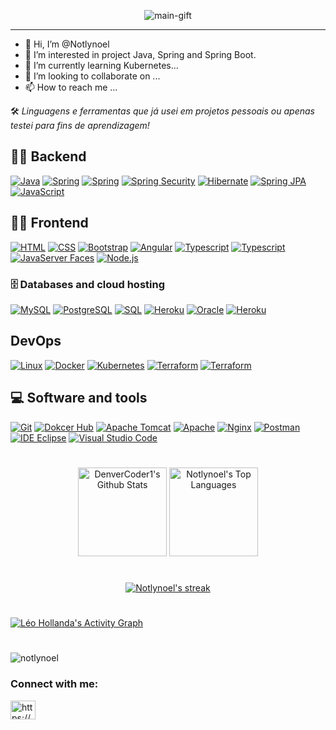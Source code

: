 <p align="center">
    <img src="https://github.com/Notlynoel/Notlynoel/blob/main/assets/header.gif" alt="main-gift">
</p>

<hr>

- 👋 Hi, I’m @Notlynoel
- 👀 I’m interested in project Java, Spring and Spring Boot.
- 🌱 I’m currently learning Kubernetes...
- 💞️ I’m looking to collaborate on ...
- 📫 How to reach me ...

<!---
Notlynoel/Notlynoel is a ✨ special ✨ repository because its `README.md` (this file) appears on your GitHub profile.
You can click the Preview link to take a look at your changes.
--->
<!--
 <div>
  <a href="https://github.com/Notlynoel">
  <img height="180em" src="https://github-readme-stats.vercel.app/api?username=Notlynoel&show_icons=true&theme=highcontrast&include_all_commits=true&count_private=true"/>
  <img height="180em" src="https://github-readme-stats.vercel.app/api/top-langs/?username=Notlynoel&layout=compact&langs_count=7&theme=highcontrast"/>
</div> -->


🛠️ *Linguagens e ferramentas que já usei em projetos pessoais ou apenas testei para fins de aprendizagem!* 

## 👨‍💻 Backend 

<p>
    <a href="https://github.com/search?q=user%3ADenverCoder1+language%3Ajava"><img alt="Java" src="https://custom-icon-badges.herokuapp.com/badge/Java-007aff.svg?logo=java&logoColor=white"></a>
    <a href="#"><img alt="Spring" src="https://img.shields.io/badge/-Spring-80ea6e?logo=spring&logoColor=white"></a>
    <a href="#"><img alt="Spring" src="https://img.shields.io/badge/-Spring Boot-80ea6a?logo=spring-boot&logoColor=white"></a>
    <a href="#"><img alt="Spring Security" src="https://img.shields.io/badge/-Spring Security-80ea6b?logo=Spring-Security&logoColor=white"></a>
    <a href="#"><img alt="Hibernate" src="https://img.shields.io/badge/-Hibernate-80ea6c?logo=hibernate&logoColor=white"></a>
    <a href="#"><img alt="Spring JPA" src="https://img.shields.io/badge/Spring JPA-80ea6f?logo=spring&logoColor=white"></a>      
    <a href="https://github.com/search?q=user%3ADenverCoder1+language%3Ajavascript"><img alt="JavaScript" src="https://img.shields.io/badge/JavaScript-F7DF1E.svg?logo=javascript&logoColor=black"></a>
    
        
</p>

## 👨‍💻 Frontend

<p>
    <a href="https://github.com/search?q=user%3ADenverCoder1+language%3Ahtml"><img alt="HTML" src="https://img.shields.io/badge/HTML-E34F26.svg?logo=html5&logoColor=white"></a>
    <a href="https://github.com/search?q=user%3ADenverCoder1+language%3Acss"><img alt="CSS" src="https://img.shields.io/badge/CSS-1572B6.svg?logo=css3&logoColor=white"></a>
    <a href="#"><img alt="Bootstrap" src="https://img.shields.io/badge/Bootstrap-7952B3.svg?logo=bootstrap&logoColor=white"></a>
    <a href="https://github.com/search?q=user%3ADenverCoder1+language%3AtypeScript"><img alt="Angular" src="https://img.shields.io/badge/Angular-42a5f5.svg?logo=angular&logoColor=white"></a>
    <a href="https://github.com/search?q=user%3ADenverCoder1+language%3AtypeScript"><img alt="Typescript" src="https://img.shields.io/badge/PrimeFaces-42a5f5.svg?logo=primefaces&logoColor=white"></a>
    <a href="https://github.com/search?q=user%3ADenverCoder1+language%3AtypeScript"><img alt="Typescript" src="https://img.shields.io/badge/TypeScript-42a5f5.svg?logo=typescript&logoColor=white"></a>
    <a href="https://github.com/search?q=user%3ADenverCoder1+language%3AtypeScript"><img alt="JavaServer Faces" src="https://img.shields.io/badge/JavaServerFaces-42a5f5.svg?logo=java&logoColor=white"></a>
    <a href="https://github.com/search?q=user%3ADenverCoder1+language%3Ajavascript"><img alt="Node.js" src="https://img.shields.io/badge/Node.js-43853D.svg?logo=node.js&logoColor=white"></a>

</p>

### 🗄️ Databases and cloud hosting

<p>
    <a href="#"><img alt="MySQL" src="https://img.shields.io/badge/MySQL-0074a3.svg?logo=mysql&logoColor=white"></a>    
    <a href="#"><img alt="PostgreSQL" src ="https://img.shields.io/badge/PostgreSQL-316192.svg?logo=postgresql&logoColor=white"></a>    
    <a href="https://github.com/search?q=user%3ADenverCoder1+language%3Asql"><img alt="SQL" src="https://custom-icon-badges.herokuapp.com/badge/SQL-025E8C.svg?logo=database&logoColor=white"></a> 
    <a href="#"><img alt="Heroku" src="https://img.shields.io/badge/AWS-430098.svg?logo=amazon&logoColor=white"></a>
    <a href="#"><img alt="Oracle" src ="https://img.shields.io/badge/Oracle-F00000.svg?logo=oracle&logoColor=white"></a>  
    <a href="#"><img alt="Heroku" src="https://img.shields.io/badge/Heroku-430098.svg?logo=heroku&logoColor=white"></a>  
</p>

## DevOps

<p>
    <a href="#"><img alt="Linux" src="https://img.shields.io/badge/Linux-880e4f.svg?logo=linux&logoColor=white"></a>
    <a href="#"><img alt="Docker" src="https://img.shields.io/badge/Docker-0693e3?logo=docker&logoColor=white"></a>
    <a href="#"><img alt="Kubernetes" src="https://img.shields.io/badge/-Kubernetes-403F4C?logo=kubernetes&logoColor=white"></a>
    <a href="#"><img alt="Terraform" src="https://img.shields.io/badge/terraform-844fba.svg?logo=terraform&logoColor=white"></a>
    <a href="#"><img alt="Terraform" src="https://img.shields.io/badge/ansible-131313.svg?logo=ansible&logoColor=white"></a>
</p>

## 💻 Software and tools

<p>
    <a href="#"><img alt="Git" src="https://img.shields.io/badge/Git-F05033.svg?logo=git&logoColor=white"></a>
    <a href="#"><img alt="Dokcer Hub" src="https://img.shields.io/badge/Dokcer Hub-F05033.svg?logo=docker&logoColor=white"></a>
    <a href="#"><img alt="Apache Tomcat" src="https://img.shields.io/badge/Tomcat-757575.svg?logo=apache-tomcat&logoColor=white"></a>
    <a href="#"><img alt="Apache" src="https://img.shields.io/badge/Servidor Apache-F05033.svg?logo=apache&logoColor=white"></a>
    <a href="#"><img alt="Nginx" src="https://img.shields.io/badge/Nginx-F05033.svg?logo=nginx&logoColor=white"></a>
    <a href="#"><img alt="Postman" src="https://img.shields.io/badge/Postman-FF6C37?logo=postman&logoColor=white"></a>
    <a href="#"><img alt="IDE Eclipse" src="https://img.shields.io/badge/-Eclipse-006064?logo=eclipse&logoColor=white"></a>
    <a href="#"><img alt="Visual Studio Code" src="https://img.shields.io/badge/Visual%20Studio%20Code-0078d7.svg?logo=visual-studio-code&logoColor=white"></a>
</p>


#

<p align="center">
    <a href="https://github.com/anuraghazra/github-readme-stats"><img alt="DenverCoder1's Github Stats" src="https://denvercoder1-github-readme-stats.vercel.app/api/?username=Notlynoel&show_icons=true&include_all_commits=true&count_private=true&theme=react&hide_border=true&bg_color=1F222E&title_color=F85D7F&icon_color=F8D866" height="142px"/></a>
  <a href="https://github.com/anuraghazra/github-readme-stats"><img alt="Notlynoel's Top Languages" src="https://github-readme-stats.vercel.app/api/top-langs/?username=Notlynoel&langs_count=8&layout=compact&theme=react&hide_border=true&bg_color=1F222E&title_color=F85D7F&icon_color=F8D866&hide=Jupyter%20Notebook" height="142px"/></a>   
</p>

#

<!-- it's hot -->
<p align="center">
  <a href="#">
    <img title="🔥 Get streak stats for your profile" alt="Notlynoel's streak" src="https://github-readme-streak-stats.herokuapp.com/?user=Notlynoel&theme=monokai-metallian&hide_border=false"/>
  </a>
  
</p>


#
<!-- Área do gráfico -->
<a href="https://github.com/ashutosh00710/github-readme-activity-graph"><img alt="Léo Hollanda's Activity Graph" src="https://denvercoder1-activity-graph.herokuapp.com/graph/?username=Notlynoel&bg_color=1F222E&color=F8D866&line=F85D7F&point=FFFFFF&hide_border=true" /></a>

#

<!-- Ára de reviews -->
<p align="left"> <img src="https://komarev.com/ghpvc/?username=notlynoel&label=Profile%20views&color=0e75b6&style=flat" alt="notlynoel" /></p> 

<!-- Ára de contate-me -->
**<h3 align="left">Connect with me:</h3>**
<p align="left">
<a href="https://linkedin.com/in/https://www.linkedin.com/in/leonilton-holanda-desenvolvedor-java-web" target="blank"><img align="center" src="https://raw.githubusercontent.com/rahuldkjain/github-profile-readme-generator/master/src/images/icons/Social/linked-in-alt.svg" alt="https://www.linkedin.com/in/leonilton-holanda-desenvolvedor-java-web" height="30" width="40" /></a>
</p>


